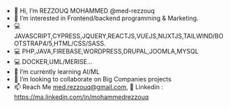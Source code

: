 - 👋 Hi, I’m REZZOUQ MOHAMMED @med-rezzouq
- 👀 I’m interested in Frontend/backend programming & Marketing.
- 💻 JAVASCRIPT,CYPRESS,JQUERY,REACTJS,VUEJS,NUXTJS,TAILWIND/BOOTSTRAP4/5,HTML/CSS/SASS.
- 💻 PHP,JAVA,FIREBASE,WORDPRESS,DRUPAL,JOOMLA,MYSQL
- 💻 DOCKER,UML/MERISE...
- 🌱 I’m currently learning AI/ML
- 💞️ I’m looking to collaborate on Big Companies projects
- 📫 Reach Me med.rezzouq@gmail.com, 🔗 Linkedin : https://ma.linkedin.com/in/mohammedrezzouq

<!---
I am a fullstack web developper
--->
